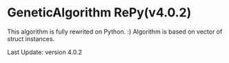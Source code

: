
# GeneticAlgorithm RePy(v4.0.2)
This algorithm is fully rewrited on Python. :)
Algorithm is based on vector of struct instances.

Last Update:
version 4.0.2
